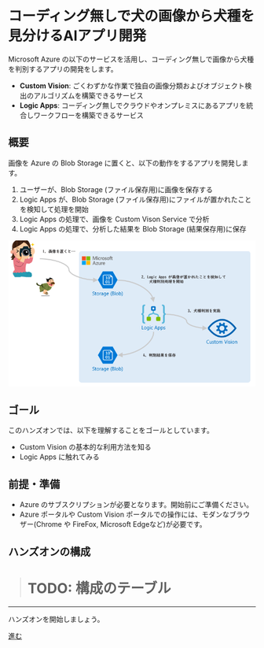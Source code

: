 # コーディング無しで犬の画像から犬種を見分けるAIアプリ開発

Microsoft Azure の以下のサービスを活用し、コーディング無しで画像から犬種を判別するアプリの開発をします。

- **Custom Vision**:
  ごくわずかな作業で独自の画像分類およびオブジェクト検出のアルゴリズムを構築できるサービス
- **Logic Apps**:
  コーディング無しでクラウドやオンプレミスにあるアプリを統合しワークフローを構築できるサービス

## 概要

画像を Azure の Blob Storage に置くと、以下の動作をするアプリを開発します。

1. ユーザーが、Blob Storage (ファイル保存用)に画像を保存する
1. Logic Apps が、Blob Storage (ファイル保存用)にファイルが置かれたことを検知して処理を開始
1. Logic Apps の処理で、画像を Custom Vison Service で分析
1. Logic Apps の処理で、分析した結果を Blob Storage (結果保存用)に保存

![overview](./images/00-overview.png)

## ゴール

このハンズオンでは、以下を理解することをゴールとしています。

- Custom Vision の基本的な利用方法を知る
- Logic Apps に触れてみる

## 前提・準備

- Azure のサブスクリプションが必要となります。開始前にご準備ください。
- Azure ポータルや Custom Vision ポータルでの操作には、モダンなブラウザー(Chrome や FireFox, Microsoft Edgeなど)が必要です。

## ハンズオンの構成

> # TODO: 構成のテーブル

---

ハンズオンを開始しましょう。

[進む](./docs/01_create-custom-vision.md)